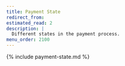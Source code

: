 ```yaml
---
title: Payment State
redirect_from:
estimated_read: 2
description: |
  Different states in the payment process.
menu_order: 2100
---
```


{% include payment-state.md %}